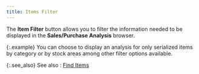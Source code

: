 ```yaml
---
title: Items Filter
---
```



The **Item Filter** button allows  you to filter the information needed to be displayed in the **Sales/Purchase 
 Analysis** browser.


{:.example}
You can choose to display an analysis for  only serialized items by category or by stock areas among other filter  options available.


{:.see_also}
See also
: [Find  Items](JavaScript:RelatedTopics1.Click())<!--Metadata type="DesignerControl" startspan
<object CLASSID="clsid:ADB880A6-D8FF-11CF-9377-00AA003B7A11"
	ID=RelatedTopics1
	TYPE="application/x-oleobject">
</object>-->

<object classid="clsid:ADB880A6-D8FF-11CF-9377-00AA003B7A11" id="RelatedTopics1" type="application/x-oleobject"> 
 <param name="Command" value="Related Topics">
<param name="Window" value="second">
<param name="Item1" value="Find Items;{{site.mi_chm}}/finding-items/find_items.html">
</object><!--Metadata type="DesignerControl" endspan-->
